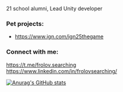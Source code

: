 21 school alumni, Lead Unity developer

### Pet projects:
* https://www.ign.com/ign25thegame

### Connect with me:
https://t.me/frolov.searching
</br>
https://www.linkedin.com/in/frolovsearching/

[![Anurag's GitHub stats](https://github-readme-stats.vercel.app/api?username=frolushka&theme=dracula)](https://github.com/anuraghazra/github-readme-stats)

<!-- Bottom -->

<!--
**frolushka/frolushka** is a ✨ _special_ ✨ repository because its `README.md` (this file) appears on your GitHub profile.

Here are some ideas to get you started:

- 🔭 I’m currently working on ...
- 🌱 I’m currently learning ...
- 👯 I’m looking to collaborate on ...
- 🤔 I’m looking for help with ...
- 💬 Ask me about ...
- 📫 How to reach me: ...
- 😄 Pronouns: ...
- ⚡ Fun fact: ...
-->
